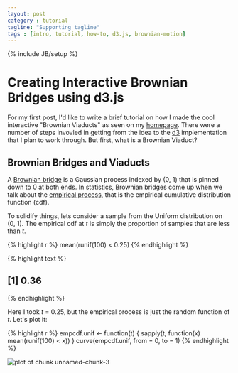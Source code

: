 ```yaml
---
layout: post
category : tutorial
tagline: "Supporting tagline"
tags : [intro, tutorial, how-to, d3.js, brownian-motion]
---
```

{% include JB/setup %}



Creating Interactive Brownian Bridges using d3.js
========================================================

For my first post, I'd like to write a brief tutorial on how I made the cool interactive "Brownian Viaducts" as seen on my [homepage](http://sachsmc.github.io). There were a number of steps invovled in getting from the idea to the [d3](http://d3js.org) implementation that I plan to work through. But first, what is a Brownian Viaduct?

Brownian Bridges and Viaducts
-------------------------------------------------------
A [Brownian bridge](https://en.wikipedia.org/wiki/Brownian_bridge) is a Gaussian process indexed by (0, 1) that is pinned down to 0 at both ends. In statistics, Brownian bridges come up when we talk about the [empirical process](https://en.wikipedia.org/wiki/Empirical_process), that is the empirical cumulative distribution function (cdf). 

To solidify things, lets consider a sample from the Uniform distribution on (0, 1). The empirical cdf at _t_ is simply the proportion of samples that are less than _t_. 



{% highlight r %}
mean(runif(100) < 0.25)
{% endhighlight %}



{% highlight text %}
## [1] 0.36
{% endhighlight %}



Here I took _t_ = 0.25, but the empirical process is just the random function of _t_. Let's plot it:


{% highlight r %}
empcdf.unif <- function(t) {
    sapply(t, function(x) mean(runif(100) < x))
}
curve(empcdf.unif, from = 0, to = 1)
{% endhighlight %}

![plot of chunk unnamed-chunk-3](figure/unnamed-chunk-3.png) 


